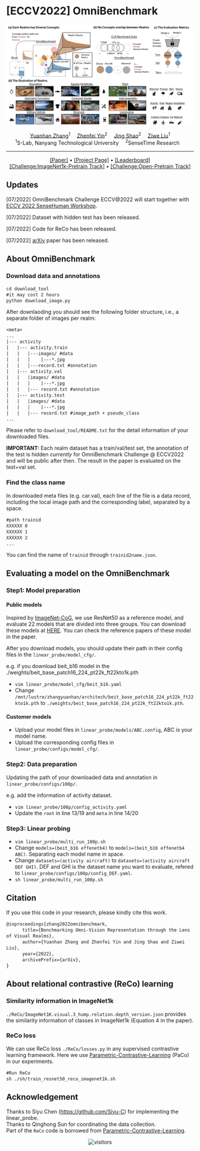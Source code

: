 # [ECCV2022] OmniBenchmark

![teaser](./figures/paper_teaser-min.png)

<div align="center">

<div>
    <a href='https://zhangyuanhan-ai.github.io/' target='_blank'>Yuanhan Zhang</a><sup>1</sup>&emsp;
    <a href='https://scholar.google.com.hk/citations?user=ngPR1dIAAAAJ&hl=zh-CN' target='_blank'>Zhenfei Yin</a><sup>2</sup>&emsp;
    <a href='https://amandajshao.github.io/' target='_blank'>Jing Shao</a><sup>2</sup>&emsp;
    <a href='https://liuziwei7.github.io/' target='_blank'>Ziwe Liu</a><sup>1</sup>
</div>
<div>
    <sup>1</sup>S-Lab, Nanyang Technological University&emsp;
    <sup>2</sup>SenseTime Research&emsp;
</div>

---

<div>
    <a href='https://arxiv.org/abs/2207.07106' target='_blank'>[Paper]</a> 
    •
    <a href='https://zhangyuanhan-ai.github.io/OmniBenchmark' target='_blank'>[Project Page]</a>
    •
    <a href='https://paperswithcode.com/sota/image-classification-on-omnibenchmark' target='_blank'>[Leaderboard]</a>
    <br>
    <a href='https://codalab.lisn.upsaclay.fr/competitions/6043' target='_blank'>[Challenge:ImageNet1k-Pretrain Track]</a>
    •
    <a href='https://codalab.lisn.upsaclay.fr/competitions/6045' target='_blank'>[Challenge:Open-Pretrain Track]</a>
</div>
</div>

## Updates
[07/2022] OmniBenchmark Challenge ECCV@2022 will start together with [ECCV 2022 SenseHuman Workshop](https://sense-human.github.io/).

[07/2022] Dataset with hidden test has been released.

[07/2022] Code for ReCo has been released.

[07/2022] [arXiv](https://github.com/ZhangYuanhan-AI/OmniBenchmark) paper has been released.


## About OmniBenchmark
### Download data and annotations
```
cd download_tool
#it may cost 2 hours
python download_image.py
```
After downlaoding you should see the following folder structure, i.e., a separate folder of images per realm: 

```
<meta>
...
|--- activity
|   |--- activity.train
|   |   |---images/ #data
|   |   |    |---*.jpg
|   |   |---record.txt #annotation
|   |--- activity.val
|   |   |images/ #data
|   |   |    |---*.jpg
|   |   |--- record.txt #annotation
|   |--- activity.test
|   |   |images/ #data
|   |   |    |---*.jpg
|   |   |--- record.txt #image_path + pseudo_class
...
```
Please refer to ``download_tool/README.txt`` for the detail information of your downloaded files.

**IMPORTANT:** Each realm dataset has a train/val/test set, the annotation of the test is hidden *currently* for OmniBenchmark Challenge @ ECCV2022 and will be public after then. The result in the paper is evaluated on the test+val set.

### Find the class name 
In downloaded meta files (e.g. car.val), each line of the file is a data record, including the local image path and the corresponding label, separated by a space.
```
#path trainid
XXXXXX 0
XXXXXX 1
XXXXXX 2
...
``` 
You can find the name of ``trainid`` through ``trainid2name.json``. 


## Evaluating a model on the OmniBenchmark

### Step1: Model preparation
#### Public models
Inspired by [ImageNet-CoG](https://europe.naverlabs.com/research/computer-vision/cog-benchmark/), we use ResNet50 as a reference model, and evaluate 22 models that are divided into three groups. You can download these models at [HERE](https://drive.google.com/drive/folders/1zJcWHWK6olLPX44t4yE8WyM2Bq1jenAR?usp=sharing). You can check the reference papers of these model in the paper.

After you download models, you should update their path in their config files in the ``linear_probe/model_cfg/``.

e.g.
if you download beit_b16 model in the ./weights/beit_base_patch16_224_pt22k_ft22kto1k.pth
- ``vim linear_probe/model_cfg/beit_b16.yaml``
- Change ``/mnt/lustre/zhangyuanhan/architech/beit_base_patch16_224_pt22k_ft22kto1k.pth`` to ``./weights/beit_base_patch16_224_pt22k_ft22kto1k.pth``.

#### Customer models
- Upload your model files in ``linear_probe/models/ABC.config``, ABC is your model name.
- Upload the corresponding config files in ``linear_probe/configs/model_cfg/``.


### Step2: Data preparation
Updating the path of your downloaded data and annotation in ``linear_probe/configs/100p/``.

e.g. add the information of activity dataset.
- ``vim linear_probe/100p/config_activity.yaml``
- Update the ``root`` in line 13/19 and ``meta`` in line 14/20

### Step3: Linear probing
- ``vim linear_probe/multi_run_100p.sh``
- Change ``models=(beit_b16 effenetb4)`` to ``models=(beit_b16 effenetb4 ABC)``. Separating each model name in space. 
- Change ``datasets=(activity aircraft)`` to ``datasets=(activity aircraft DEF GHI)``. DEF and GHI is the dataset name you want to evaluate, refered to ``linear_probe/configs/100p/config_DEF.yaml``.
- ``sh linear_probe/multi_run_100p.sh``

## Citation
If you use this code in your research, please kindly cite this work.
```
@inproceedings{zhang2022omnibenchmark,
      title={Benchmarking Omni-Vision Representation through the Lens of Visual Realms}, 
      author={Yuanhan Zhang and Zhenfei Yin and Jing Shao and Ziwei Liu},
      year={2022},
      archivePrefix={arXiv},
}
```

## About relational contrastive (ReCo) learning
### Similarity information in ImageNet1k
``./ReCo/ImageNet1K.visual.3_hump.relation.depth_version.json`` provides the similarity information of classes in ImageNet1k (Equation 4 in the paper).

### ReCo loss
We can use ReCo loss ``./ReCo/losses.py`` in any supervised contrastive learning framework. Here we use [Parametric-Contrastive-Learning](https://github.com/dvlab-research/Parametric-Contrastive-Learning) (PaCo) in our experiments. 
```
#Run ReCo
sh ./sh/train_resnet50_reco_imagenet1k.sh
```



## Acknowledgement

Thanks to Siyu Chen (https://github.com/Siyu-C) for implementing the linear_probe. \
Thanks to Qinghong Sun for coordinating the data collection. \
Part of the ``ReCo`` code is borrowed from [Parametric-Contrastive-Learning](https://github.com/dvlab-research/Parametric-Contrastive-Learning). 

<div align="center">

![visitors](https://visitor-badge.glitch.me/badge?page_id=zhangyuanhan-ai.OmniBenchmark&left_color=green&right_color=red)

</div>



